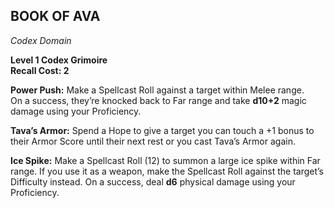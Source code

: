 ## BOOK OF AVA  
_Codex Domain_

**Level 1 Codex Grimoire**  
**Recall Cost: 2**

**Power Push:** Make a Spellcast Roll against a target within Melee range.  
On a success, they’re knocked back to Far range and take **d10+2** magic damage using your Proficiency.  

**Tava’s Armor:** Spend a Hope to give a target you can touch a +1 bonus to their Armor Score until their next rest or you cast Tava’s Armor again.  

**Ice Spike:** Make a Spellcast Roll (12) to summon a large ice spike within Far range. If you use it as a weapon, make the Spellcast Roll against the target’s Difficulty instead. On a success, deal **d6** physical damage using your Proficiency. 
